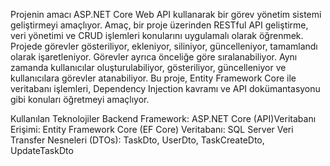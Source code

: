 Projenin amacı ASP.NET Core Web API kullanarak bir görev yönetim sistemi geliştirmeyi amaçlıyor.​
 Amaç, bir proje üzerinden RESTful API geliştirme, veri yönetimi ve CRUD işlemleri konularını uygulamalı olarak öğrenmek.​
 Projede görevler gösteriliyor, ekleniyor, siliniyor, güncelleniyor, tamamlandı olarak işaretleniyor.​
 Görevler ayrıca önceliğe göre sıralanabiliyor.​
 Aynı zamanda kullanıcılar oluşturulabiliyor, gösteriliyor, güncelleniyor ve kullanıcılara görevler atanabiliyor.​
 Bu proje, Entity Framework Core ile veritabanı işlemleri, Dependency Injection kavramı ve API dokümantasyonu gibi konuları öğretmeyi amaçlıyor.​

Kullanılan Teknolojiler​
Backend Framework: ASP.NET Core (API)​
Veritabanı Erişimi: Entity Framework Core (EF Core)​
Veritabanı: SQL Server​
Veri Transfer Nesneleri (DTOs): TaskDto, UserDto, TaskCreateDto, UpdateTaskDto
